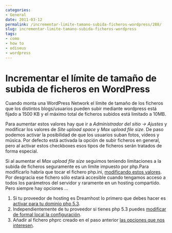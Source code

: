 ```yaml
---
categories:
- General
date: 2011-03-12
permalink: /incrementar-limite-tamano-subida-ficheros-wordpress/288/
slug: incrementar-limite-tamano-subida-ficheros-wordpress
tags:
- como
- how to
- odiseus
- wordpress
---
```


# Incrementar el límite de tamaño de subida de ficheros en WordPress

Cuando monta una WordPress Network el límite de tamaño de los ficheros que los distintos blogs/usuarios pueden subir mediante wordpress está fijado a 1500 KB y el máximo total de ficheros subidos está limitado a 10MB.

Para aumentar estos valores hay que ir a *Administrador del sitio -&gt; Ajustes* y modificar los valores de *Site upload space* y *Max upload file size*. De paso podemos activar la posibilidad de que los usuarios suban fotos, vídeos y música. Por defecto está activada la opción de subir ficheros en general, pero al activar estos checkboxes esos tipos de ficheros serán tratados de forma especial.

Si al aumentar el *Max upload file size* seguimos teniendo limitaciones a la subida de ficheros seguramente es un límite impuesto por php.Para modificarlo habría que tocar el fichero php.ini, [modificando estos valores](http://wordpress.org/support/topic/how-to-increase-the-max-upload-size#post-1523748). Por desgracia ese fichero sólo estará accesible cuando tengamos acceso a todos los parámetros del servidor y raramente en un hosting compartido. Pero siempre hay opciones …

1. Si tu proveedor de hosting es Dreamhost lo primero que debes hacer es [activar para tu dominio php 5.3](http://wiki.dreamhost.com/Installing_PHP5#PHP_5.3).
2. Independientemente de tu proveedor si tienes php 5.3 puedes [modificar de formal local la configuración](http://wiki.dreamhost.com/PHP.ini#PHP_5.3).
3. Añadir al fichero phprc creado en el paso anterior [las opciones que nos interesen](http://techtastico.com/post/parametros-php.ini/trackback/).